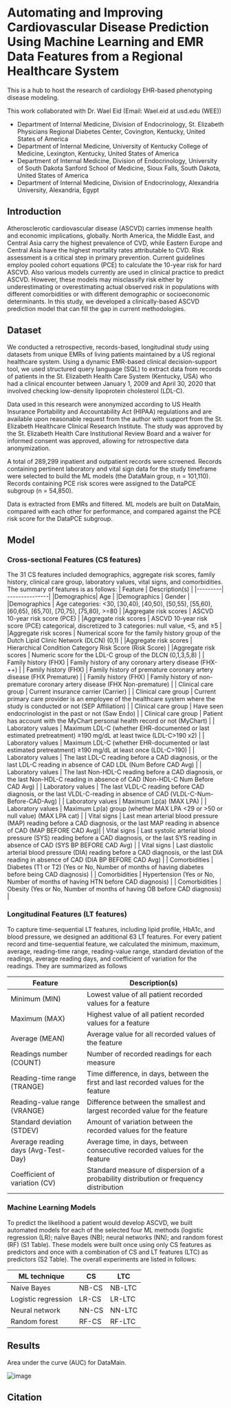 # Automating and Improving Cardiovascular Disease Prediction Using Machine Learning and EMR Data Features from a Regional Healthcare System
This is a hub to host the research of cardiology EHR-based phenotyping disease modeling. 

This work collaborated with Dr. Wael Eid (Email: Wael.eid at usd.edu (WEE))
- Department of Internal Medicine, Division of Endocrinology, St. Elizabeth Physicians Regional Diabetes Center, Covington, Kentucky, United States of America 
- Department of Internal Medicine, University of Kentucky College of Medicine, Lexington, Kentucky, United States of America
- Department of Internal Medicine, Division of Endocrinology, University of South Dakota Sanford School of Medicine, Sioux Falls, South Dakota, United States of America
- Department of Internal Medicine, Division of Endocrinology, Alexandria University, Alexandria, Egypt

## Introduction

Atherosclerotic cardiovascular disease (ASCVD) carries immense health and economic implications, globally.  North America, the Middle East, and Central Asia carry the highest prevalence of CVD, while Eastern Europe and Central Asia have the highest mortality rates attributable to CVD. Risk assessment is a critical step in primary prevention. Current guidelines employ pooled cohort equations (PCE) to calculate the 10-year risk for hard ASCVD. Also various models currently are used in clinical practice to predict ASCVD. However, these models may misclassify risk either by underestimating or overestimating actual observed risk in populations with different comorbidities or with different demographic or socioeconomic determinants. In this study, we developed a clinically-based ASCVD prediction model that can fill the gap in current methodologies.

## Dataset 

We conducted a retrospective, records-based, longitudinal study using datasets from unique EMRs of living patients maintained by a US regional healthcare system. Using a dynamic EMR-based clinical decision-support tool, we used structured query language (SQL) to extract data from records of patients in the St. Elizabeth Health Care System (Kentucky, USA) who had a clinical encounter between January 1, 2009 and April 30, 2020 that involved checking low-density lipoprotein cholesterol (LDL-C). 

Data used in this research were anonymized according to US Health Insurance Portability and Accountability Act (HIPAA) regulations and are available upon reasonable request from the author with support from the St. Elizabeth Healthcare Clinical Research Institute. The study was approved by the St. Elizabeth Health Care Institutional Review Board and a waiver for informed consent was approved, allowing for retrospective data anonymization.

A total of 289,299 inpatient and outpatient records were screened. Records containing pertinent laboratory and vital sign data for the study timeframe were selected to build the ML models (the DataMain group, n = 101,110). Records containing PCE risk scores were assigned to the DataPCE subgroup (n = 54,850). 

Data is extracted from EMRs and filtered. ML models are built on DataMain, compared with each other for performance, and compared against the PCE risk score for the DataPCE subgroup. 

## Model

### Cross-sectional Features (CS features)
The 31 CS features included demographics, aggregate risk scores, family history, clinical care group, laboratory values, vital signs, and comorbidities.
The summary of features is as follows:
| Feature |	Description(s) |
|---------| ---------------|
|Demographics|	Age |
|Demographics	| Gender  | 
|Demographics	| Age categories: <30, [30,40), [40,50), [50,55), [55,60), [60,65), [65,70), [70,75), [75,80), >=80 |
|Aggregate risk scores | ASCVD 10-year risk score (PCE) |
|Aggregate risk scores | 	ASCVD 10-year risk score (PCE) categorical, discretized to 3 categories: null value, <5, and ≥5 |
|Aggregate risk scores | 	Numerical score for the family history group of the Dutch Lipid Clinic Network (DLCN)  (0,1) |
|Aggregate risk scores | 	Hierarchical Condition Category Risk Score (Risk Score) |
|Aggregate risk scores | 	Numeric score for the LDL-C group of the DLCN (0,1,3,5,8) |
| Family history (FHX)	|	Family history of any coronary artery disease (FHX-++) |
| Family history (FHX)	|	Family history of premature coronary artery disease (FHX Premature) |
| Family history (FHX)	|	Family history of non-premature coronary artery disease (FHX Non-premature) |
| Clinical care group	|	Current insurance carrier (Carrier) |
| Clinical care group	| Current primary care provider is an employee of the healthcare system where the study is conducted or not (SEP Affiliation) |
| Clinical care group	| 	Have seen endocrinologist in the past or not (Saw Endo) |
| Clinical care group	| 	Patient has account with the MyChart personal health record or not (MyChart) |
| Laboratory values	|	Maximum LDL-C (whether EHR-documented or last estimated pretreatment) ≥190 mg/dL at least twice (LDL-C>190 x2) |
| Laboratory values	|	Maximum LDL-C (whether EHR-documented or last estimated pretreatment) ≥190 mg/dL at least once (LDL-C>190) |
| Laboratory values	|	The last LDL-C reading before a CAD diagnosis, or the last LDL-C reading in absence of CAD LDL (Num Before CAD Avg) | 
| Laboratory values	|	The last Non-HDL-C reading before a CAD diagnosis, or the last Non-HDL-C reading in absence of CAD (Non-HDL-C Num Before CAD Avg) | 
| Laboratory values	|	The last VLDL-C reading before CAD diagnosis, or the last VLDL-C-reading in absence of CAD (VLDL-C-Num-Before-CAD-Avg) |
| Laboratory values	|	Maximum Lp(a) (MAX LPA) |
| Laboratory values	|	Maximum Lp(a) group (whether MAX LPA <29 or >50 or null value) (MAX LPA cat) |
| Vital signs	|	Last mean arterial blood pressure (MAP) reading before a CAD diagnosis, or the last MAP reading in absence of CAD (MAP BEFORE CAD Avg)|
| Vital signs	|	Last systolic arterial blood pressure (SYS) reading before a CAD diagnosis, or the last SYS reading in absence of CAD (SYS BP BEFORE CAD Avg) |
| Vital signs	|	Last diastolic arterial blood pressure (DIA) reading before a CAD diagnosis, or the last DIA reading in absence of CAD (DIA BP BEFORE CAD Avg) |
| Comorbidities	|	Diabetes (T1 or T2) (Yes or No, Number of months of having diabetes before being CAD diagnosis) |
| Comorbidities	|	Hypertension (Yes or No, Number of months of having HTN before CAD diagnosis) |
| Comorbidities	|	Obesity (Yes or No, Number of months of having OB before CAD diagnosis) |


### Longitudinal Features (LT features)

To capture time-sequential LT features, including lipid profile, HbA1c, and blood pressure, we designed an additional 63 LT features. For every patient record and time-sequential feature, we calculated the minimum, maximum, average, reading-time range, reading-value range, standard deviation of the readings, average reading days, and coefficient of variation for the readings. They are summarized as follows

| Feature |	Description(s) |
|---------| ---------------|
| Minimum (MIN)	| Lowest value of all patient recorded values for a feature |
| Maximum (MAX)	| Highest value of all patient recorded values for a feature |
| Average (MEAN) |	Average value for all recorded values of the feature |
| Readings number (COUNT)	| Number of recorded readings for each measure |
| Reading-time range (TRANGE)  |	Time difference, in days, between the first and last recorded values for the feature |
| Reading-value range (VRANGE) |	Difference between the smallest and largest recorded value for the feature |
| Standard deviation (STDEV) |	Amount of variation between the recorded values for the feature |
| Average reading days (Avg-Test-Day) |	Average time, in days, between consecutive recorded values for the feature   |
| Coefficient of variation (CV) |	Standard measure of dispersion of a probability distribution or frequency distribution |


### Machine Learning Models

To predict the likelihood a patient would develop ASCVD, we built automated models for each of the selected four ML methods (logistic regression (LR); naïve Bayes (NB); neural networks (NN); and random forest (RF) (S1 Table). These models were built once using only CS features as predictors and once with a combination of CS and LT features (LTC) as predictors (S2 Table). The overall experiments are listed in follows:


|ML technique |	CS	| LTC |
|-------------|-----|---------|
| Naive Bayes	| NB-CS	| NB-LTC |
| Logistic regression |	LR-CS	 | LR-LTC |
| Neural network |	NN-CS |	NN-LTC |
| Random forest |	RF-CS	 | RF-LTC |

## Results

Area under the curve (AUC) for DataMain. 

![image](https://user-images.githubusercontent.com/98625360/164762487-e60ff440-06a2-4097-a8de-0517657051bf.png)




## Citation



